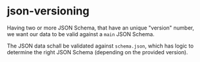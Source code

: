 # json-versioning

Having two or more JSON Schema, that have an unique "version" number, we want our data to be valid against a `main` JSON Schema.

The JSON data schall be validated against `schema.json`, which has logic to determine the right JSON Schema (depending on the provided version).
